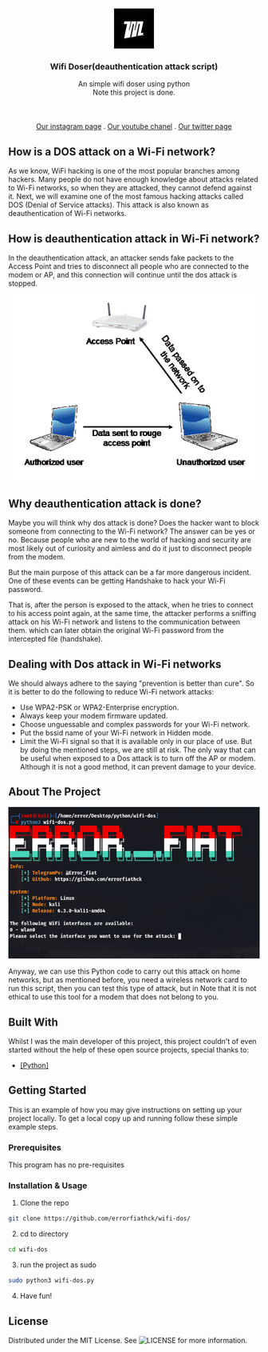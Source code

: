<br/>
<p align="center">
  <a href="https://github.com/ShaanCoding/ReadME-Generator">
    <img src="./Image/logo.jpg" alt="Logo" width="80" height="80">
  </a>

  <h3 align="center">Wifi Doser(deauthentication attack script)</h3>

  <p align="center">
    An simple wifi doser using python
    <br/>
    Note this project is done.
    <br/>
    <br/>
    <!-- <a href="https://readme.shaankhan.dev"><strong>View Demo »</strong></a> -->
    <br/>
    <br/>
    <a href="https://intsagram.com/error._.fiat">Our instagram page</a>
    .
    <a href="https://youtube.com/error_fiat">Our youtube chanel</a>
    .
    <a href="https://twitter.com/ErrorFiat">Our twitter page</a>
  </p>
</p>

## How is a DOS attack on a Wi-Fi network?

As we know, WiFi hacking is one of the most popular branches among hackers. Many people do not have enough knowledge about attacks related to Wi-Fi networks, so when they are attacked, they cannot defend against it. Next, we will examine one of the most famous hacking attacks called DOS (Denial of Service attacks). This attack is also known as deauthentication of Wi-Fi networks.

## How is deauthentication attack in Wi-Fi network?

In the deauthentication attack, an attacker sends fake packets to the Access Point and tries to disconnect all people who are connected to the modem or AP, and this connection will continue until the dos attack is stopped.

![Screen Shot](./Image/fig1.gif)

## Why deauthentication attack is done?

Maybe you will think why dos attack is done? Does the hacker want to block someone from connecting to the Wi-Fi network? The answer can be yes or no. Because people who are new to the world of hacking and security are most likely out of curiosity and aimless and do it just to disconnect people from the modem.

But the main purpose of this attack can be a far more dangerous incident. One of these events can be getting Handshake to hack your Wi-Fi password.

That is, after the person is exposed to the attack, when he tries to connect to his access point again, at the same time, the attacker performs a sniffing attack on his Wi-Fi network and listens to the communication between them. which can later obtain the original Wi-Fi password from the intercepted file (handshake).

## Dealing with Dos attack in Wi-Fi networks

We should always adhere to the saying "prevention is better than cure". So it is better to do the following to reduce Wi-Fi network attacks:

- Use WPA2-PSK or WPA2-Enterprise encryption.
- Always keep your modem firmware updated.
- Choose unguessable and complex passwords for your Wi-Fi network.
- Put the bssid name of your Wi-Fi network in Hidden mode.
- Limit the Wi-Fi signal so that it is available only in our place of use.
But by doing the mentioned steps, we are still at risk. The only way that can be useful when exposed to a Dos attack is to turn off the AP or modem. Although it is not a good method, it can prevent damage to your device.

## About The Project

![Screen Shot](./Image/show.png)

Anyway, we can use this Python code to carry out this attack on home networks, but as mentioned before, you need a wireless network card to run this script, then you can test this type of attack, but in Note that it is not ethical to use this tool for a modem that does not belong to you.

## Built With

Whilst I was the main developer of this project, this project couldn't of even started without the help of these open source projects, special thanks to:

- [[Python]](https://www.python.org/)

## Getting Started

This is an example of how you may give instructions on setting up your project locally.
To get a local copy up and running follow these simple example steps.

### Prerequisites

This program has no pre-requisites

### Installation & Usage

1. Clone the repo

```sh
git clone https://github.com/errorfiathck/wifi-dos/
```

2. cd to directory
```sh
cd wifi-dos
```

3. run the project as sudo
```sh
sudo python3 wifi-dos.py
```

4. Have fun!

## License

Distributed under the MIT License. See ![LICENSE]([https://github.com/ShaanCoding/ReadME-Generator/blob/main/LICENSE.md](https://github.com/errorfiathck/wifi-dos/blob/main/LICENSE)https://github.com/errorfiathck/wifi-dos/blob/main/LICENSE) for more information.

